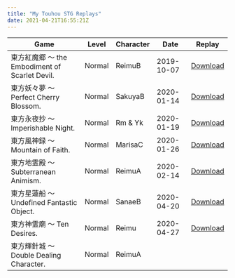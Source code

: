 ```yaml
---
title: "My Touhou STG Replays"
date: 2021-04-21T16:55:21Z
---
```


| Game | Level | Character | Date | Replay |
| --- | --- | --- | --- | --- |
| 東方紅魔郷 〜 the Embodiment of Scarlet Devil. | Normal | ReimuB | 2019-10-07 | [Download](/replays/th6_01.rpy) |
| 東方妖々夢 〜 Perfect Cherry Blossom. | Normal | SakuyaB | 2020-01-14 | [Download](/replays/th7_01.rpy) |
| 東方永夜抄 〜 Imperishable Night. | Normal | Rm & Yk | 2020-01-19 | [Download](/replays/th8_01.rpy) |
| 東方風神録 〜 Mountain of Faith. | Normal | MarisaC | 2020-01-26 | [Download](/replays/th10_01.rpy) |
| 東方地霊殿 〜 Subterranean Animism. | Normal | ReimuA | 2020-02-14 | [Download](/replays/th11_01.rpy) |
| 東方星蓮船 〜 Undefined Fantastic Object. | Normal | SanaeB | 2020-04-20 | [Download](/replays/th12_01.rpy) |
| 東方神霊廟 〜 Ten Desires. | Normal | Reimu | 2020-04-27 | [Download](/replays/th13_01.rpy) |
| 東方輝針城 〜 Double Dealing Character. | Normal | ReimuA |  |  |
